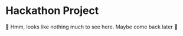 # Hackathon Project
:construction: Hmm, looks like nothing much to see here. Maybe come back later :construction:
